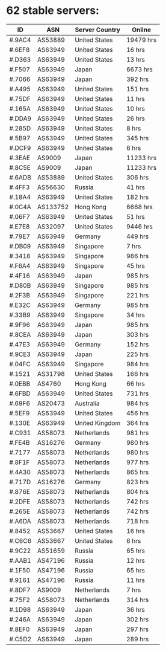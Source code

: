 # 62 stable servers:

| ID | ASN | Server Country | Online |
| ------ | ------ | ------ | ------ |
| #.9AC4 | AS53889 | United States | 19479 hrs |
| #.6EF8 | AS63949 | United States | 16 hrs |
| #.D363 | AS63949 | United States | 13 hrs |
| #.F507 | AS63949 | Japan | 6673 hrs |
| #.7066 | AS63949 | Japan | 392 hrs |
| #.A495 | AS63949 | United States | 151 hrs |
| #.75DF | AS63949 | United States | 11 hrs |
| #.165A | AS63949 | United States | 10 hrs |
| #.DDA9 | AS63949 | United States | 26 hrs |
| #.285D | AS63949 | United States | 8 hrs |
| #.5B97 | AS63949 | United States | 345 hrs |
| #.DCF9 | AS63949 | United States | 6 hrs |
| #.3EAE | AS9009 | Japan | 11233 hrs |
| #.8C5E | AS9009 | Japan | 11233 hrs |
| #.6ADB | AS53889 | United States | 306 hrs |
| #.4FF3 | AS56630 | Russia | 41 hrs |
| #.18A4 | AS63949 | United States | 182 hrs |
| #.0C4A | AS133752 | Hong Kong | 6668 hrs |
| #.06F7 | AS63949 | United States | 51 hrs |
| #.E7E8 | AS32097 | United States | 9446 hrs |
| #.79E7 | AS63949 | Germany | 449 hrs |
| #.DB09 | AS63949 | Singapore | 7 hrs |
| #.3418 | AS63949 | Singapore | 986 hrs |
| #.F6A4 | AS63949 | Singapore | 45 hrs |
| #.4F16 | AS63949 | Japan | 985 hrs |
| #.D80B | AS63949 | Singapore | 985 hrs |
| #.2F3B | AS63949 | Singapore | 221 hrs |
| #.E32C | AS63949 | Germany | 985 hrs |
| #.33B9 | AS63949 | Singapore | 34 hrs |
| #.9F96 | AS63949 | Japan | 985 hrs |
| #.8CEA | AS63949 | Japan | 303 hrs |
| #.47E3 | AS63949 | Germany | 152 hrs |
| #.9CE3 | AS63949 | Japan | 225 hrs |
| #.04FC | AS63949 | Singapore | 984 hrs |
| #.1521 | AS31798 | United States | 166 hrs |
| #.0EBB | AS4760 | Hong Kong | 66 hrs |
| #.6FBD | AS63949 | United States | 731 hrs |
| #.69F6 | AS20473 | Australia | 984 hrs |
| #.5EF9 | AS63949 | United States | 456 hrs |
| #.130E | AS63949 | United Kingdom | 364 hrs |
| #.C931 | AS58073 | Netherlands | 981 hrs |
| #.FE4B | AS16276 | Germany | 980 hrs |
| #.7177 | AS58073 | Netherlands | 980 hrs |
| #.8F1F | AS58073 | Netherlands | 977 hrs |
| #.4A30 | AS58073 | Netherlands | 865 hrs |
| #.717D | AS16276 | Germany | 823 hrs |
| #.876E | AS58073 | Netherlands | 804 hrs |
| #.2DFE | AS58073 | Netherlands | 742 hrs |
| #.265E | AS58073 | Netherlands | 742 hrs |
| #.A6DA | AS58073 | Netherlands | 718 hrs |
| #.8452 | AS53667 | United States | 16 hrs |
| #.C6C6 | AS53667 | United States | 6 hrs |
| #.9C22 | AS51659 | Russia | 65 hrs |
| #.AAB1 | AS47196 | Russia | 12 hrs |
| #.1F50 | AS47196 | Russia | 65 hrs |
| #.9161 | AS47196 | Russia | 11 hrs |
| #.8DF7 | AS9009 | Netherlands | 7 hrs |
| #.75F2 | AS58073 | Netherlands | 314 hrs |
| #.1D98 | AS63949 | Japan | 36 hrs |
| #.246A | AS63949 | Japan | 302 hrs |
| #.8EF0 | AS63949 | Japan | 297 hrs |
| #.C5D2 | AS63949 | Japan | 289 hrs |

